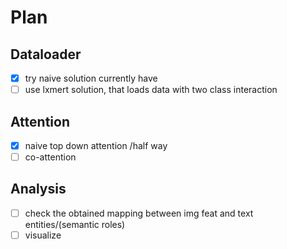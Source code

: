 # Plan
## Dataloader
- [x] try naive solution currently have
- [ ] use lxmert solution, that loads data with two class interaction
## Attention
- [x] naive top down attention /half way
- [ ] co-attention
## Analysis
- [ ] check the obtained mapping between img feat and text entities/(semantic roles)
- [ ] visualize
